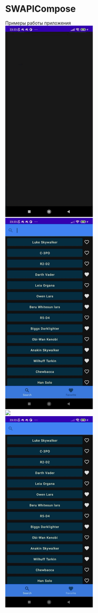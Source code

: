 # SWAPICompose
Примеры работы приложения<br>
<img src="https://github.com/sworduck/SWAPICompose/blob/master/app/src/main/images/ezgif.com-gif-maker%20(3).gif" height="600"/><br>
<img src="https://github.com/sworduck/SWAPICompose/blob/master/app/src/main/images/ezgif.com-gif-maker%20(4).gif" height="600"/><br>
<img src="https://github.com/sworduck/SWAPICompose/blob/master/app/src/main/images/ezgif.com-gif-maker%20(5).gif" height="600"/><br>
<img src="https://github.com/sworduck/SWAPICompose/blob/master/app/src/main/images/ezgif.com-gif-maker%20(6).gif" height="600"/><br>
